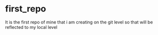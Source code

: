 # first_repo
It is the first repo of mine that i am creating on the git level so that will be reflected to my local level

